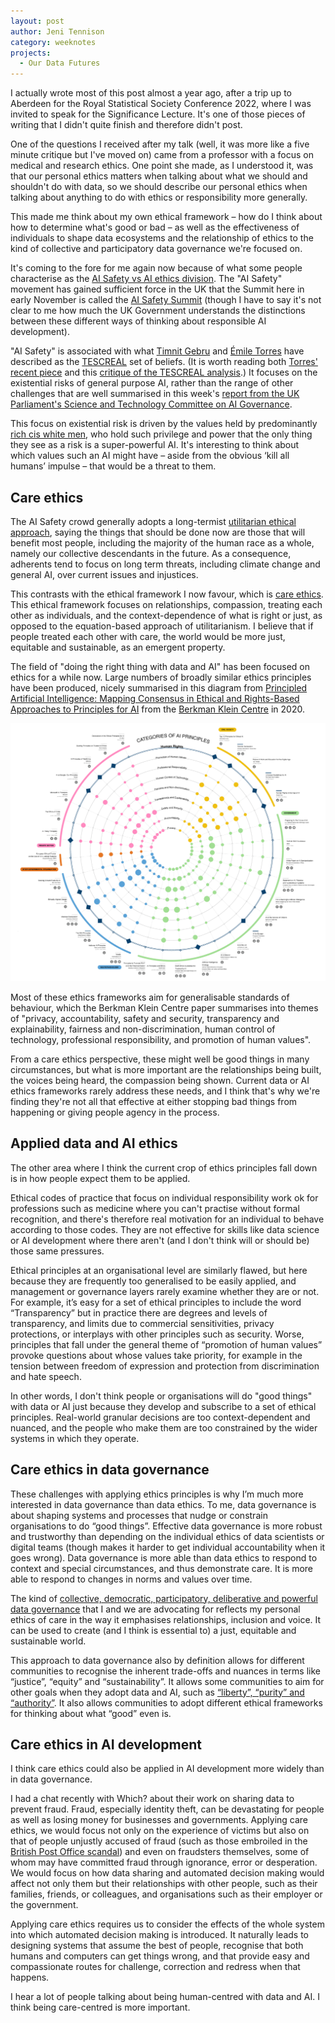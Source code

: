 ```yaml
---
layout: post
author: Jeni Tennison
category: weeknotes
projects:
  - Our Data Futures
---
```

I actually wrote most of this post almost a year ago, after a trip up to Aberdeen for the Royal Statistical Society Conference 2022, where I was invited to speak for the Significance Lecture. It's one of those pieces of writing that I didn't quite finish and therefore didn't post.

One of the questions I received after my talk (well, it was more like a five minute critique but I've moved on) came from a professor with a focus on medical and research ethics. One point she made, as I understood it, was that our personal ethics matters when talking about what we should and shouldn't do with data, so we should describe our personal ethics when talking about anything to do with ethics or responsibility more generally.

This made me think about my own ethical framework – how do I think about how to determine what's good or bad – as well as the effectiveness of individuals to shape data ecosystems and the relationship of ethics to the kind of collective and participatory data governance we're focused on.

It's coming to the fore for me again now because of what some people characterise as the [AI Safety vs AI ethics division](https://medium.com/@emilymenonbender/talking-about-a-schism-is-ahistorical-3c454a77220f). The "AI Safety" movement has gained sufficient force in the UK that the Summit here in early November is called the [AI Safety Summit](https://www.gov.uk/government/news/iconic-bletchley-park-to-host-uk-ai-safety-summit-in-early-november) (though I have to say it's not clear to me how much the UK Government understands the distinctions between these different ways of thinking about responsible AI development).

"AI Safety" is associated with what [Timnit Gebru](https://en.wikipedia.org/wiki/Timnit_Gebru) and [Émile Torres](https://www.xriskology.com/) have described as the [TESCREAL](https://washingtonspectator.org/understanding-tescreal-silicon-valleys-rightward-turn/) set of beliefs. (It is worth reading both [Torres' recent piece](https://www.truthdig.com/articles/before-its-too-late-buddy/) and this [critique of the TESCREAL analysis](https://medium.com/institute-for-ethics-and-emerging-technologies/conspiracy-theories-left-futurism-and-the-attack-on-tescreal-456972fe02aa).) It focuses on the existential risks of general purpose AI, rather than the range of other challenges that are well summarised in this week's [report from the UK Parliament's Science and Technology Committee on AI Governance](https://committees.parliament.uk/committee/135/science-innovation-and-technology-committee/news/197236/ai-offers-significant-opportunities-but-twelve-governance-challenges-must-be-addressed-says-science-innovation-and-technology-committee/).

This focus on existential risk is driven by the values held by predominantly [rich cis white men](https://www.vanityfair.com/news/2023/08/musk-thiel-zuckerberg-andreessen-alternate-autocratic-reality), who hold such privilege and power that the only thing they see as a risk is a super-powerful AI. It's interesting to think about which values such an AI might have – aside from the obvious ‘kill all humans’ impulse – that would be a threat to them.


## Care ethics

The AI Safety crowd generally adopts a long-termist [utilitarian ethical approach](https://en.wikipedia.org/wiki/Utilitarianism), saying the things that should be done now are those that will benefit most people, including the majority of the human race as a whole, namely our collective descendants in the future. As a consequence, adherents tend to focus on long term threats, including climate change and general AI, over current issues and injustices.

This contrasts with the ethical framework I now favour, which is [care ethics](https://en.wikipedia.org/wiki/Ethics_of_care). This ethical framework focuses on relationships, compassion, treating each other as individuals, and the context-dependence of what is right or just, as opposed to the equation-based approach of utilitarianism. I believe that if people treated each other with care, the world would be more just, equitable and sustainable, as an emergent property.

The field of "doing the right thing with data and AI" has been focused on ethics for a while now. Large numbers of broadly similar ethics principles have been produced, nicely summarised in this diagram from [Principled Artificial Intelligence: Mapping Consensus in Ethical and Rights-Based Approaches to Principles for AI](https://papers.ssrn.com/sol3/papers.cfm?abstract_id=3518482) from the [Berkman Klein Centre](https://cyber.harvard.edu/) in 2020.


![Berkman Klein’s Cyberlaw Clinic's diagram of Categories of AI Principles](/assets/blog/2023-09-01-ai-ethics-principles.png)


Most of these ethics frameworks aim for generalisable standards of behaviour, which the Berkman Klein Centre paper summarises into themes of "privacy, accountability, safety and security, transparency and explainability, fairness and non-discrimination, human control of technology, professional responsibility, and promotion of human values".

From a care ethics perspective, these might well be good things in many circumstances, but what is more important are the relationships being built, the voices being heard, the compassion being shown. Current data or AI ethics frameworks rarely address these needs, and I think that's why we're finding they're not all that effective at either stopping bad things from happening or giving people agency in the process.


## Applied data and AI ethics

The other area where I think the current crop of ethics principles fall down is in how people expect them to be applied. 

Ethical codes of practice that focus on individual responsibility work ok for professions such as medicine where you can't practise without formal recognition, and there's therefore real motivation for an individual to behave according to those codes. They are not effective for skills like data science or AI development where there aren't (and I don't think will or should be) those same pressures.

Ethical principles at an organisational level are similarly flawed, but here because they are frequently too generalised to be easily applied, and management or governance layers rarely examine whether they are or not. For example, it’s easy for a set of ethical principles to include the word “Transparency” but in practice there are degrees and levels of transparency, and limits due to commercial sensitivities, privacy protections, or interplays with other principles such as security. Worse, principles that fall under the general theme of “promotion of human values” provoke questions about whose values take priority, for example in the tension between freedom of expression and protection from discrimination and hate speech.

In other words, I don't think people or organisations will do "good things" with data or AI just because they develop and subscribe to a set of ethical principles. Real-world granular decisions are too context-dependent and nuanced, and the people who make them are too constrained by the wider systems in which they operate.


## Care ethics in data governance

These challenges with applying ethics principles is why I’m much more interested in data governance than data ethics. To me, data governance is about shaping systems and processes that nudge or constrain organisations to do “good things”. Effective data governance is more robust and trustworthy than depending on the individual ethics of data scientists or digital teams (though makes it harder to get individual accountability when it goes wrong). Data governance is more able than data ethics to respond to context and special circumstances, and thus demonstrate care. It is more able to respond to changes in norms and values over time.

The kind of [collective, democratic, participatory, deliberative and powerful data governance](https://connectedbydata.org/blog/2022/09/21/effective-data-governance) that I and we are advocating for reflects my personal ethics of care in the way it emphasises relationships, inclusion and voice. It can be used to create (and I think is essential to) a just, equitable and sustainable world.

This approach to data governance also by definition allows for different communities to recognise the inherent trade-offs and nuances in terms like “justice”, “equity” and “sustainability”. It allows some communities to aim for other goals when they adopt data and AI, such as [“liberty”, “purity” and “authority”](https://en.wikipedia.org/wiki/Moral_foundations_theory). It also allows communities to adopt different ethical frameworks for thinking about what “good” even is.


## Care ethics in AI development

I think care ethics could also be applied in AI development more widely than in data governance.

I had a chat recently with Which? about their work on sharing data to prevent fraud. Fraud, especially identity theft, can be devastating for people as well as losing money for businesses and governments. Applying care ethics, we would focus not only on the experience of victims but also on that of people unjustly accused of fraud (such as those embroiled in the [British Post Office scandal](https://en.wikipedia.org/wiki/British_Post_Office_scandal)) and even on fraudsters themselves, some of whom may have committed fraud through ignorance, error or desperation. We would focus on how data sharing and automated decision making would affect not only them but their relationships with other people, such as their families, friends, or colleagues, and organisations such as their employer or the government.

Applying care ethics requires us to consider the effects of the whole system into which automated decision making is introduced. It naturally leads to designing systems that assume the best of people, recognise that both humans and computers can get things wrong, and that provide easy and compassionate routes for challenge, correction and redress when that happens.

I hear a lot of people talking about being human-centred with data and AI. I think being care-centred is more important.
